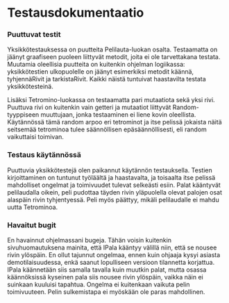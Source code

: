 # Testausdokumentaatio

### Puuttuvat testit
Yksikkötestauksessa on puutteita Pelilauta-luokan osalta. Testaamatta on jäänyt graafiseen puoleen liittyvät metodit, joita ei ole tarvettakana testata. Muutamia oleellisia puutteita on kuitenkin ohjelman logiikassa: yksikkötestien ulkopuolelle on jäänyt esimerkiksi metodit käännä, tyhjennäRivit ja tarkistaRivit. Kaikki näistä tuntuivat haastavilta testata yksikkötesteinä. 

Lisäksi Tetromino-luokassa on testaamatta pari mutaatiota sekä yksi rivi. Puuttuva rivi on kuitenkin vain getteri ja mutaatiot liittyvät Random-tyyppiseen muuttujaan, jonka testaaminen ei liene kovin oleellista. Käytännössä tämä random arpoo eri tetrominot ja itse pelissä jokaista näitä seitsemää tetrominoa tulee säännöllisen epäsäännöllisesti, eli random vaikuttaisi toimivan.  

### Testaus käytännössä
Puuttuvia yksikkötestejä olen paikannut käytännön testauksella. Testien kirjoittaminen on tuntunut työläältä ja haastavalta, ja toisaalta itse pelissä mahdolliset ongelmat ja toimivuudet tulevat selkeästi esiin. Palat kääntyvät pelilaudalla oikein, peli pudottaa täyden rivin yläpuolella olevat palojen osat alaspäin rivin tyhjentyessä. Peli myös päättyy, mikäli pelilaudalle ei mahdu uutta Tetrominoa.  

### Havaitut bugit
En havainnut ohjelmassani bugeja. Tähän voisin kuitenkin sivuhuomautuksena mainita, että IPala kääntyy välillä niin, että se nousee rivin ylöspäin. En ollut tajunnut ongelmaa, ennen kuin ohjaaja kysyi asiasta demotilaisuudessa, enkä saanut lopulliseen versioon tilannetta korjattua. IPala käännetään siis samalla tavalla kuin muutkin palat, mutta osassa käännöksissä kyseinen pala siis nousee rivin ylöspäin, vaikka näin ei suinkaan kuuluisi tapahtua. Ongelma ei kuitenkaan vaikuta pelin toimivuuteen. Pelin sulkemistapa ei myöskään ole paras mahdollinen.  
